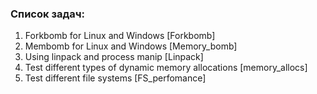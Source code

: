 ### Список задач: ###

1) Forkbomb for Linux and Windows [Forkbomb]
2) Membomb for Linux and Windows [Memory_bomb]
3) Using linpack and process manip [Linpack]
4) Test different types of dynamic memory allocations [memory_allocs]
5) Test different file systems [FS_perfomance]
